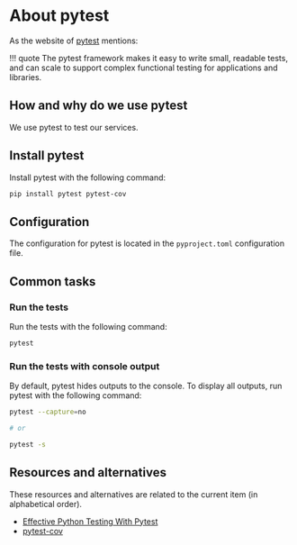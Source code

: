 # About pytest

As the website of [pytest](https://docs.pytest.org) mentions:

!!! quote
    The pytest framework makes it easy to write small, readable tests, and can scale to support complex functional testing for applications and libraries.

## How and why do we use pytest

We use pytest to test our services.

## Install pytest

Install pytest with the following command:

```sh title="In a terminal, execute the following command(s)."
pip install pytest pytest-cov
```

## Configuration

The configuration for pytest is located in the `pyproject.toml` configuration file.

## Common tasks

### Run the tests

Run the tests with the following command:

```sh title="In a terminal, execute the following command(s)."
pytest
```

### Run the tests with console output

By default, pytest hides outputs to the console. To display all outputs, run pytest with the following command:

```sh title="In a terminal, execute the following command(s)."
pytest --capture=no

# or

pytest -s
```

## Resources and alternatives

These resources and alternatives are related to the current item (in alphabetical order).

- [Effective Python Testing With Pytest](https://realpython.com/pytest-python-testing)
- [pytest-cov](https://pytest-cov.readthedocs.io/en/latest/)
